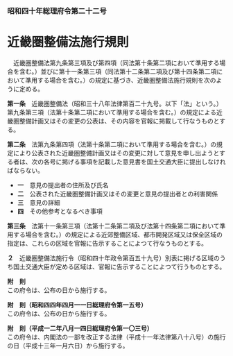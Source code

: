 ### 昭和四十年総理府令第二十二号  
# 近畿圏整備法施行規則  
　近畿圏整備法第九条第三項及び第四項（同法第十条第二項において準用する場合を含む。）並びに第十一条第三項（同法第十二条第二項及び第十四条第二項において準用する場合を含む。）の規定に基づき、近畿圏整備法施行規則を次のように定める。  
  
**第一条**　近畿圏整備法（昭和三十八年法律第百二十九号。以下「法」という。）第九条第三項（法第十条第二項において準用する場合を含む。）の規定による近畿圏整備計画又はその変更の公表は、その内容を官報に掲載して行なうものとする。  
  
**第二条**　法第九条第四項（法第十条第二項において準用する場合を含む。）の規定により公表された近畿圏整備計画又はその変更に対して意見を申し出ようとする者は、次の各号に掲げる事項を記載した意見書を国土交通大臣に提出しなければならない。  
* **一**　意見の提出者の住所及び氏名  
* **二**　公表された近畿圏整備計画又はその変更と意見の提出者との利害関係  
* **三**　意見の詳細  
* **四**　その他参考となるべき事項  
  
**第三条**　法第十一条第三項（法第十二条第二項及び法第十四条第二項において準用する場合を含む。）の規定による近郊整備区域、都市開発区域又は保全区域の指定は、これらの区域を官報に告示することによつて行なうものとする。  
  
**２**　近畿圏整備法施行令（昭和四十年政令第百五十九号）別表に掲げる区域のうち国土交通大臣が定める区域は、官報に告示することによつて行うものとする。  
  
**附　則**  
この府令は、公布の日から施行する。  
  
**附　則（昭和四四年四月一一日総理府令第一五号）**  
この府令は、公布の日から施行する。  
  
**附　則（平成一二年八月一四日総理府令第一〇三号）**  
この府令は、内閣法の一部を改正する法律（平成十一年法律第八十八号）の施行の日（平成十三年一月六日）から施行する。  
  
